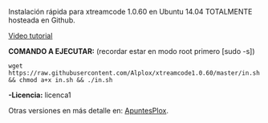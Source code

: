 Instalación rápida para xtreamcode 1.0.60 en Ubuntu 14.04 TOTALMENTE hosteada en Github.

[Video tutorial](https://apuntesplox.blogspot.com/2018/09/como-instalar-xtreamcode-1060-ubuntu.html)

**COMANDO A EJECUTAR:** (recordar estar en modo root primero [sudo -s])

```
wget https://raw.githubusercontent.com/Alplox/xtreamcode1.0.60/master/in.sh && chmod a+x in.sh && ./in.sh
```
**-Licencia:** licenca1

Otras versiones en más detalle en: [ApuntesPlox](https://apuntesplox.blogspot.com/2018/09/como-instalar-xtreamcode-1060-ubuntu.html).

